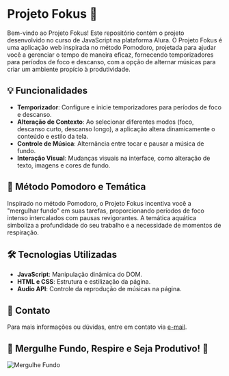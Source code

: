 # Projeto Fokus 🌊

Bem-vindo ao Projeto Fokus! Este repositório contém o projeto desenvolvido no curso de JavaScript na plataforma Alura. O Projeto Fokus é uma aplicação web inspirada no método Pomodoro, projetada para ajudar você a gerenciar o tempo de maneira eficaz, fornecendo temporizadores para períodos de foco e descanso, com a opção de alternar músicas para criar um ambiente propício à produtividade.

## 💡 Funcionalidades

- **Temporizador**: Configure e inicie temporizadores para períodos de foco e descanso.
- **Alteração de Contexto**: Ao selecionar diferentes modos (foco, descanso curto, descanso longo), a aplicação altera dinamicamente o conteúdo e estilo da tela.
- **Controle de Música**: Alternância entre tocar e pausar a música de fundo.
- **Interação Visual**: Mudanças visuais na interface, como alteração de texto, imagens e cores de fundo.

## 🚀 Método Pomodoro e Temática

Inspirado no método Pomodoro, o Projeto Fokus incentiva você a "mergulhar fundo" em suas tarefas, proporcionando períodos de foco intenso intercalados com pausas revigorantes. A temática aquática simboliza a profundidade do seu trabalho e a necessidade de momentos de respiração.

## 🛠 Tecnologias Utilizadas

- **JavaScript**: Manipulação dinâmica do DOM.
- **HTML e CSS**: Estrutura e estilização da página.
- **Audio API**: Controle da reprodução de músicas na página.

## 📧 Contato

Para mais informações ou dúvidas, entre em contato via [e-mail](mailto:guilerstudies@gmail.com).

## 🌊 Mergulhe Fundo, Respire e Seja Produtivo! 🌊
![Mergulhe Fundo](https://media2.giphy.com/media/q1zYlcz024M44XUVg2/giphy.gif)
